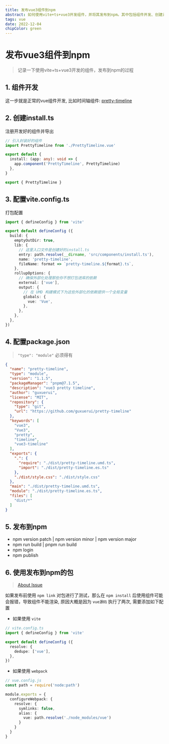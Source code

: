 ```yaml
---
title: 发布vue3组件到npm
abstract: 如何使用vite+ts+vue3开发组件，并将其发布到npm。其中包括组件开发、创建install.ts、配置vite.config.ts、发布到npm等步骤
tags: vue
date: 2022-12-04
chipColor: green
---
```


# 发布vue3组件到npm

> 记录一下使用vite+ts+vue3开发的组件，发布到npm的过程

## 1. 组件开发

这一步就是正常的vue组件开发, 比如时间轴组件: [pretty-timeline](https://github.com/guxuerui/pretty-timeline)

## 2. 创建install.ts

注册开发好的组件并导出

```ts
// 引入封装好的组件
import PrettyTimeline from './PrettyTimeline.vue'

export default {
  install: (app: any): void => {
    app.component('PrettyTimeline', PrettyTimeline)
  },
}

export { PrettyTimeline }
```

## 3. 配置vite.config.ts

打包配置

```ts
import { defineConfig } from 'vite'

export default defineConfig ({
  build: {
    emptyOutDir: true,
    lib: {
      // 这里入口文件是创建好的install.ts
      entry: path.resolve(__dirname, 'src/components/install.ts'),
      name: 'pretty-timeline',
      fileName: format => `pretty-timeline.${format}.ts`,
    },
    rollupOptions: {
      // 确保外部化处理那些你不想打包进库的依赖
      external: ['vue'],
      output: {
        // 在 UMD 构建模式下为这些外部化的依赖提供一个全局变量
        globals: {
          vue: 'Vue',
        },
      },
    },
  },
})
```

## 4. 配置package.json

> `"type": "module"` 必须得有

```json
{
  "name": "pretty-timeline",
  "type": "module",
  "version": "1.1.5",
  "packageManager": "pnpm@7.1.5",
  "description": "vue3 pretty timeline",
  "author": "guxuerui",
  "license": "MIT",
  "repository": {
    "type": "git",
    "url": "https://github.com/guxuerui/pretty-timeline"
  },
  "keywords": [
    "vue3",
    "Vue3",
    "pretty",
    "timeline",
    "vue3-timeline"
  ],
  "exports": {
    ".": {
      "require": "./dist/pretty-timeline.umd.ts",
      "import": "./dist/pretty-timeline.es.ts"
    },
    "./dist/style.css": "./dist/style.css"
  },
  "main": "./dist/pretty-timeline.umd.ts",
  "module": "./dist/pretty-timeline.es.ts",
  "files": [
    "dist/*"
  ]
}
```

## 5. 发布到npm

- npm version patch | npm version minor | npm version major
- npm run build | pnpm run build
- npm login
- npm publish

## 6. 使用发布到npm的包

> [About Issue](https://github.com/vuejs/core/issues/2064)

如果发布前使用 `npm link` 对包进行了测试，那么在 `npm install` 后使用组件可能会报错，导致组件不能渲染,
原因大概是因为 `vue源码` 执行了两次, 需要添加如下配置

- 如果使用 `vite`

```ts
// vite.config.ts
import { defineConfig } from 'vite'

export default defineConfig ({
  resolve: {
    dedupe: ['vue'],
  },
})
```

- 如果使用 `webpack`

```ts
// vue.config.js
const path = require('node:path')

module.exports = {
  configureWebpack: {
    resolve: {
      symlinks: false,
      alias: {
        vue: path.resolve('./node_modules/vue')
      }
    }
  }
}
```
